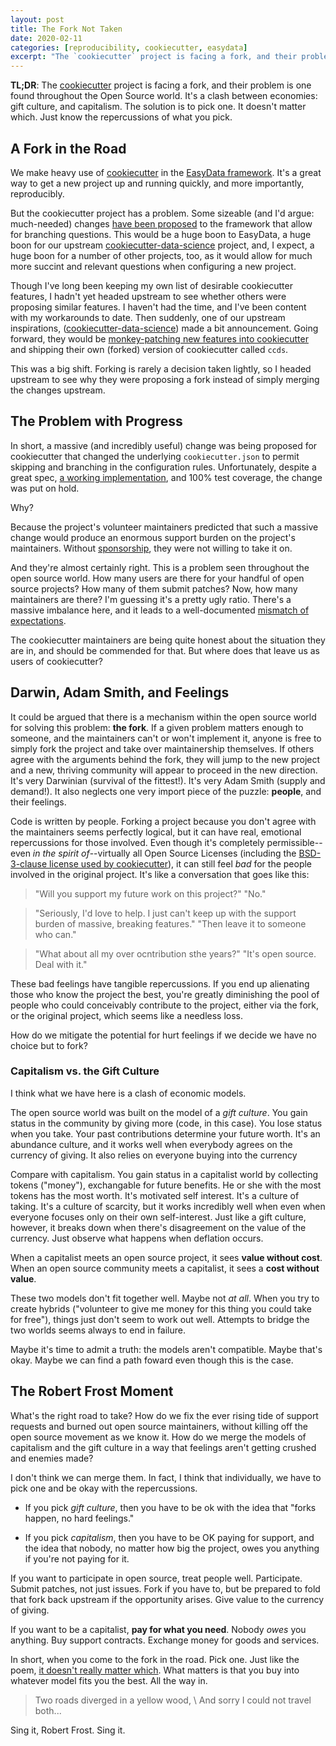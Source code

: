 ```yaml
---
layout: post
title: The Fork Not Taken
date: 2020-02-11
categories: [reproducibility, cookiecutter, easydata]
excerpt: "The `cookiecutter` project is facing a fork, and their problem is one found throughout the Open Source world. It's a clash between economies: gift culture, and capitalism."
---
```


**TL;DR**: The [cookiecutter] project is facing a fork, and their problem is one found throughout the Open Source world. It's a clash between economies: gift culture, and capitalism. The solution is to pick one. It doesn't matter which. Just know the repercussions of what you pick.

## A Fork in the Road

We make heavy use of [cookiecutter] in the [EasyData framework]. It's
a great way to get a new project up and running quickly, and
more importantly, reproducibly.

But the cookiecutter project has a problem. Some sizeable (and I'd
argue: much-needed) changes [have been proposed][cookiecutter2] to the framework that
allow for branching questions. This would be a huge boon to EasyData,
a huge boon for our upstream [cookiecutter-data-science] project, and,
I expect, a huge boon for a number of other projects, too, as it would
allow for much more succint and relevant questions when configuring a
new project.

[cookiecutter]: https://github.com/cookiecutter/
[cookiecutter2]: https://github.com/cookiecutter/cookiecutter/pull/848

Though I've long been keeping my own list of desirable cookiecutter
features, I hadn't yet headed upstream to see whether others were
proposing similar features. I haven't had the time, and I've been
content with my workarounds to date. Then suddenly, one of our
upstream inspirations, ([cookiecutter-data-science]) made a bit
announcement. Going forward, they would be [monkey-patching new
features into cookiecutter][ccds] and shipping their own (forked) version of
cookiecutter called `ccds`.

[ccds]: https://github.com/drivendata/cookiecutter-data-science/pull/162
[cookiecutter-data-science]: https://github.com/drivendata/cookiecutter-data-science/pull/162
[easydata framework]: https://github.com/hackalog/cookiecutter-easydatadrivendata/cookiecutter-data-science/pull/162

This was a big shift. Forking is rarely a decision taken lightly, so I
headed upstream to see why they were proposing a fork instead of
simply merging the changes upstream.

## The Problem with Progress

In short, a massive (and incredibly useful) change was being proposed
for cookiecutter that changed the underlying `cookiecutter.json` to
permit skipping and branching in the configuration rules. Unfortunately, despite
a great spec, [a working implementation][cc-fork], and 100% test coverage,
the change was put on hold.

[cc-fork]: https://github.com/cookiecutter/cookiecutter/pull/1008

Why?

Because the project's volunteer maintainers predicted that such a
massive change would produce an enormous support burden on the
project's maintainers. Without [sponsorship][raphael-patreon], they were not willing to
take it on.

[raphael-patreon]: https://www.patreon.com/hackebrot

And they're almost certainly right. This is a problem seen throughout
the open source world. How many users are there for your handful of
open source projects?  How many of them submit patches? Now, how many
maintainers are there? I'm guessing it's a pretty ugly ratio. There's
a massive imbalance here, and it leads to a well-documented
[mismatch of expectations][brett-talk].

[brett-talk]: https://pyvideo.org/pycon-ca-2017/setting-expectations-for-open-source-participation.html

The cookiecutter maintainers are being quite honest about the situation they are in,
and should be commended for that. But where does that leave us as users of cookiecutter?

## Darwin, Adam Smith, and Feelings

It could be argued that there is a mechanism within the open source
world for solving this problem: **the fork**. If a given problem
matters enough to someone, and the maintainers can't or won't
implement it, anyone is free to simply fork the project and take over
maintainership themselves. If others agree with the arguments behind
the fork, they will jump to the new project and a new, thriving
community will appear to proceed in the new direction.  It's very
Darwinian (survival of the fittest!). It's very Adam Smith (supply and
demand!).  It also neglects one very import piece of the puzzle:
**people**, and their feelings.

Code is written by people. Forking a project because you don't agree
with the maintainers seems perfectly logical, but it can have real,
emotional repercussions for those involved. Even though it's
completely permissible--even _in the spirit of_--virtually all Open
Source Licenses (including the [BSD-3-clause license used by
cookiecutter][cookiecutter-license]), it can still feel *bad* for the
people involved in the original project. It's like a conversation that
goes like this:

[cookiecutter-license]: https://github.com/cookiecutter/cookiecutter/blob/d9d25d3c735e4b00083c96b279ae98bfc8d3763f/LICENSE

> "Will you support my future work on this project?"
> "No."

> "Seriously, I'd love to help. I just can't keep up with the support burden
of massive, breaking features."
> "Then leave it to someone who can."

> "What about all my over ocntribution sthe years?"
> "It's open source. Deal with it."

These bad feelings have tangible repercussions. If you end up
alienating those who know the project the best, you're greatly
diminishing the pool of people who could conceivably contribute to the
project, either via the fork, or the original project, which seems
like a needless loss.

How do we mitigate the potential for hurt feelings if we decide we
have no choice but to fork?


### Capitalism vs. the Gift Culture

I think what we have here is a clash of economic models.

The open source world was built on the model of a _gift culture_. You
gain status in the community by giving more (code, in this case). You
lose status when you take. Your past contributions determine your
future worth.  It's an abundance culture, and it works well when
everybody agrees on the currency of giving. It also relies on everyone
buying into the currency

Compare with capitalism. You gain status in a capitalist world by
collecting tokens ("money"), exchangable for future benefits.  He or
she with the most tokens has the most worth. It's motivated self
interest. It's a culture of taking. It's a culture of scarcity, but it
works incredibly well when even when everyone focuses only on their
own self-interest. Just like a gift culture, however, it breaks down when
there's disagreement on the value of the currency. Just observe what happens
when deflation occurs.

When a capitalist meets an open source project, it sees **value without cost**.
When an open source community meets a capitalist, it sees a **cost without value**.

These two models don't fit together well. Maybe not *at all*. When you
try to create hybrids ("volunteer to give me money for this thing you
could take for free"), things just don't seem to work out
well. Attempts to bridge the two worlds seems always to end in
failure.

Maybe it's time to admit a truth: the models aren't compatible. Maybe
that's okay. Maybe we can find a path foward even though this is the case.

## The Robert Frost Moment

What's the right road to take? How do we fix the ever rising tide of
support requests and burned out open source maintainers, without
killing off the open source movement as we know it. How do we merge
the models of capitalism and the gift culture in a way that feelings aren't
getting crushed and enemies made?

I don't think we can merge them. In fact, I think that individually,
we have to pick one and be okay with the repercussions.

* If you pick _gift culture_, then you have to be ok with the idea
  that "forks happen, no hard feelings."

* If you pick _capitalism_,
  then you have to be OK paying for support, and the idea that nobody,
  no matter how big the project, owes you anything if you're not
  paying for it.

If you want to participate in open source, treat people
well. Participate. Submit patches, not just issues. Fork if you have to,
but be prepared to fold that fork back upstream if the opportunity
arises. Give value to the currency of giving.

If you want to be a capitalist, **pay for what you need**. Nobody
*owes* you anything. Buy support contracts. Exchange money for goods
and services.

[frost-poem]: https://www.theparisreview.org/blog/2015/09/11/the-most-misread-poem-in-america/

In short, when you come to the fork in the road. Pick one. Just like
the poem, [it doesn't really matter which][frost-poem]. What matters is that you buy
into whatever model fits you the best. All the way in.

> Two roads diverged in a yellow wood, \\
> And sorry I could not travel both...

Sing it, Robert Frost. Sing it.
